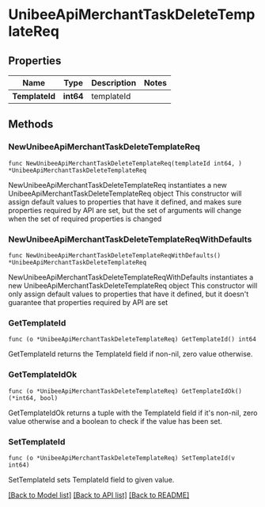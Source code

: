# UnibeeApiMerchantTaskDeleteTemplateReq

## Properties

Name | Type | Description | Notes
------------ | ------------- | ------------- | -------------
**TemplateId** | **int64** | templateId | 

## Methods

### NewUnibeeApiMerchantTaskDeleteTemplateReq

`func NewUnibeeApiMerchantTaskDeleteTemplateReq(templateId int64, ) *UnibeeApiMerchantTaskDeleteTemplateReq`

NewUnibeeApiMerchantTaskDeleteTemplateReq instantiates a new UnibeeApiMerchantTaskDeleteTemplateReq object
This constructor will assign default values to properties that have it defined,
and makes sure properties required by API are set, but the set of arguments
will change when the set of required properties is changed

### NewUnibeeApiMerchantTaskDeleteTemplateReqWithDefaults

`func NewUnibeeApiMerchantTaskDeleteTemplateReqWithDefaults() *UnibeeApiMerchantTaskDeleteTemplateReq`

NewUnibeeApiMerchantTaskDeleteTemplateReqWithDefaults instantiates a new UnibeeApiMerchantTaskDeleteTemplateReq object
This constructor will only assign default values to properties that have it defined,
but it doesn't guarantee that properties required by API are set

### GetTemplateId

`func (o *UnibeeApiMerchantTaskDeleteTemplateReq) GetTemplateId() int64`

GetTemplateId returns the TemplateId field if non-nil, zero value otherwise.

### GetTemplateIdOk

`func (o *UnibeeApiMerchantTaskDeleteTemplateReq) GetTemplateIdOk() (*int64, bool)`

GetTemplateIdOk returns a tuple with the TemplateId field if it's non-nil, zero value otherwise
and a boolean to check if the value has been set.

### SetTemplateId

`func (o *UnibeeApiMerchantTaskDeleteTemplateReq) SetTemplateId(v int64)`

SetTemplateId sets TemplateId field to given value.



[[Back to Model list]](../README.md#documentation-for-models) [[Back to API list]](../README.md#documentation-for-api-endpoints) [[Back to README]](../README.md)


